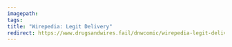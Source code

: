 ```yaml
---
imagepath:
tags:
title: "Wirepedia: Legit Delivery"
redirect: https://www.drugsandwires.fail/dnwcomic/wirepedia-legit-delivery/
---
```

